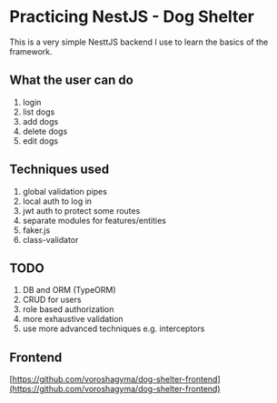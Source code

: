 # Practicing NestJS - Dog Shelter
This is a very simple NesttJS backend I use to learn the basics of the framework.

## What the user can do
1. login
2. list dogs
3. add dogs
4. delete dogs
5. edit dogs

## Techniques used
1. global validation pipes
2. local auth to log in
3. jwt auth to protect some routes
4. separate modules for features/entities
5. faker.js
6. class-validator

## TODO
1. DB and ORM (TypeORM)
2. CRUD for users
3. role based authorization
4. more exhaustive validation
5. use more advanced techniques e.g. interceptors

## Frontend
[https://github.com/voroshagyma/dog-shelter-frontend](https://github.com/voroshagyma/dog-shelter-frontend)